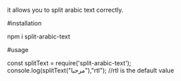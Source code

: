 it allows you to split arabic text correctly.


#installation 

npm i split-arabic-text

#usage 

const splitText = require('split-arabic-text');
console.log(splitText("مرحبا"),"rtl"); //rtl is the default value 




